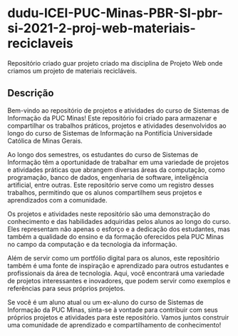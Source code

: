 # dudu-ICEI-PUC-Minas-PBR-SI-pbr-si-2021-2-proj-web-materiais-reciclaveis
Repositório criado guar projeto criado ma disciplina de Projeto Web onde criamos um projeto de materiais recicláveis.

## Descrição
Bem-vindo ao repositório de projetos e atividades do curso de Sistemas de Informação da PUC Minas! Este repositório foi criado para armazenar e compartilhar os trabalhos práticos, projetos e atividades desenvolvidos ao longo do curso de Sistemas de Informação na Pontifícia Universidade Católica de Minas Gerais.

Ao longo dos semestres, os estudantes do curso de Sistemas de Informação têm a oportunidade de trabalhar em uma variedade de projetos e atividades práticas que abrangem diversas áreas da computação, como programação, banco de dados, engenharia de software, inteligência artificial, entre outras. Este repositório serve como um registro desses trabalhos, permitindo que os alunos compartilhem seus projetos e aprendizados com a comunidade.

Os projetos e atividades neste repositório são uma demonstração do conhecimento e das habilidades adquiridas pelos alunos ao longo do curso. Eles representam não apenas o esforço e a dedicação dos estudantes, mas também a qualidade do ensino e da formação oferecidos pela PUC Minas no campo da computação e da tecnologia da informação.

Além de servir como um portfólio digital para os alunos, este repositório também é uma fonte de inspiração e aprendizado para outros estudantes e profissionais da área de tecnologia. Aqui, você encontrará uma variedade de projetos interessantes e inovadores, que podem servir como exemplos e referências para seus próprios projetos.

Se você é um aluno atual ou um ex-aluno do curso de Sistemas de Informação da PUC Minas, sinta-se à vontade para contribuir com seus próprios projetos e atividades para este repositório. Vamos juntos construir uma comunidade de aprendizado e compartilhamento de conhecimento!
